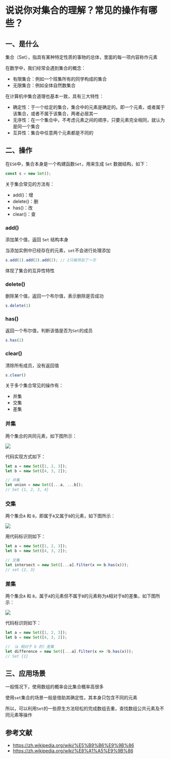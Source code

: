 # 说说你对集合的理解？常见的操作有哪些？

## 一、是什么

集合（Set），指具有某种特定性质的事物的总体，里面的每一项内容称作元素

在数学中，我们经常会遇到集合的概念：

+   有限集合：例如一个班集所有的同学构成的集合
+   无限集合：例如全体自然数集合

在计算机中集合道理也基本一致，具有三大特性：

+   确定性：于一个给定的集合，集合中的元素是确定的。即一个元素，或者属于该集合，或者不属于该集合，两者必居其一
+   无序性：在一个集合中，不考虑元素之间的顺序，只要元素完全相同，就认为是同一个集合
+   互异性：集合中任意两个元素都是不同的

## 二、操作

在`ES6`中，集合本身是一个构建函数`Set`，用来生成 `Set` 数据结构，如下：

```js
const s = new Set();
```
关于集合常见的方法有：

+   add()：增
+   delete()：删
+   has()：改
+   clear()：查

### add()

添加某个值，返回 `Set` 结构本身

当添加实例中已经存在的元素，`set`不会进行处理添加

```js
s.add(1).add(2).add(2); // 2只被添加了一次
```
体现了集合的互异性特性

### delete()

删除某个值，返回一个布尔值，表示删除是否成功

```js
s.delete(1)
```
### has()

返回一个布尔值，判断该值是否为`Set`的成员

```js
s.has(2)
```
### clear()

清除所有成员，没有返回值

```js
s.clear()
```
关于多个集合常见的操作有：

+   并集
+   交集
+   差集

### 并集

两个集合的共同元素，如下图所示：

![](https://static.vue-js.com/ed96df50-1d36-11ec-a752-75723a64e8f5.png)

代码实现方式如下：

```js
let a = new Set([1, 2, 3]);
let b = new Set([4, 3, 2]);

// 并集
let union = new Set([...a, ...b]);
// Set {1, 2, 3, 4}
```
### 交集

两个集合`A` 和 `B`，即属于`A`又属于`B`的元素，如下图所示：

![](https://static.vue-js.com/f8a9cd80-1d36-11ec-a752-75723a64e8f5.png)

用代码标识则如下：

```js
let a = new Set([1, 2, 3]);
let b = new Set([4, 3, 2]);

// 交集
let intersect = new Set([...a].filter(x => b.has(x)));
// set {2, 3}
```
### 差集

两个集合`A` 和 `B`，属于`A`的元素但不属于`B`的元素称为`A`相对于`B`的差集，如下图所示：

![](https://static.vue-js.com/0191c560-1d37-11ec-8e64-91fdec0f05a1.png)

代码标识则如下：

```js
let a = new Set([1, 2, 3]);
let b = new Set([4, 3, 2]);

// （a 相对于 b 的）差集
let difference = new Set([...a].filter(x => !b.has(x)));
// Set {1}
```
## 三、应用场景

一般情况下，使用数组的概率会比集合概率高很多

使用`set`集合的场景一般是借助其确定性，其本身只包含不同的元素

所以，可以利用`Set`的一些原生方法轻松的完成数组去重，查找数组公共元素及不同元素等操作

## 参考文献

+   https://zh.wikipedia.org/wiki/%E5%B9%B6%E9%9B%86
+   https://zh.wikipedia.org/wiki/%E8%A1%A5%E9%9B%86